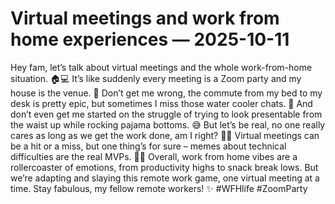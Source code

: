 # Virtual meetings and work from home experiences — 2025-10-11

Hey fam, let’s talk about virtual meetings and the whole work-from-home situation. 🏠💻 It’s like suddenly every meeting is a Zoom party and my house is the venue. 🎉 Don’t get me wrong, the commute from my bed to my desk is pretty epic, but sometimes I miss those water cooler chats. 💬 And don’t even get me started on the struggle of trying to look presentable from the waist up while rocking pajama bottoms. 😅 But let’s be real, no one really cares as long as we get the work done, am I right? 🤷‍♀️ Virtual meetings can be a hit or a miss, but one thing’s for sure – memes about technical difficulties are the real MVPs. 📱💥 Overall, work from home vibes are a rollercoaster of emotions, from productivity highs to snack break lows. But we’re adapting and slaying this remote work game, one virtual meeting at a time. Stay fabulous, my fellow remote workers! ✨ #WFHlife #ZoomParty